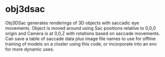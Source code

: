# obj3dsac

Obj3DSac generates renderings of 3D objects with saccadic eye movements.  Object is moved around using Sac positions relative to 0,0,0 origin and Camera is at 0,0,Z with rotations based on saccade movements.  Can save a table of saccade data plus image file names to use for offline training of models on a cluster using this code, or incorporate into an env for more dynamic uses.

